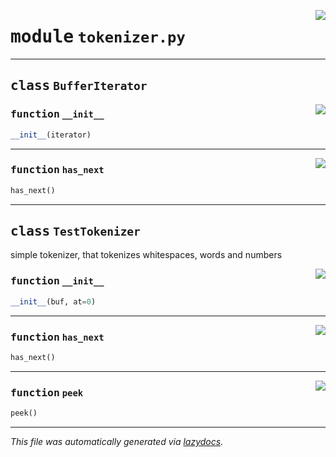 <!-- markdownlint-disable -->

<a href="../booktest/tokenizer.py#L0"><img align="right" style="float:right;" src="https://img.shields.io/badge/-source-cccccc?style=flat-square"></a>

# <kbd>module</kbd> `tokenizer.py`






---

## <kbd>class</kbd> `BufferIterator`




<a href="../booktest/tokenizer.py#L61"><img align="right" style="float:right;" src="https://img.shields.io/badge/-source-cccccc?style=flat-square"></a>

### <kbd>function</kbd> `__init__`

```python
__init__(iterator)
```








---

<a href="../booktest/tokenizer.py#L71"><img align="right" style="float:right;" src="https://img.shields.io/badge/-source-cccccc?style=flat-square"></a>

### <kbd>function</kbd> `has_next`

```python
has_next()
```






---

## <kbd>class</kbd> `TestTokenizer`
simple tokenizer, that tokenizes whitespaces, words and numbers  

<a href="../booktest/tokenizer.py#L9"><img align="right" style="float:right;" src="https://img.shields.io/badge/-source-cccccc?style=flat-square"></a>

### <kbd>function</kbd> `__init__`

```python
__init__(buf, at=0)
```








---

<a href="../booktest/tokenizer.py#L22"><img align="right" style="float:right;" src="https://img.shields.io/badge/-source-cccccc?style=flat-square"></a>

### <kbd>function</kbd> `has_next`

```python
has_next()
```





---

<a href="../booktest/tokenizer.py#L16"><img align="right" style="float:right;" src="https://img.shields.io/badge/-source-cccccc?style=flat-square"></a>

### <kbd>function</kbd> `peek`

```python
peek()
```








---

_This file was automatically generated via [lazydocs](https://github.com/ml-tooling/lazydocs)._
